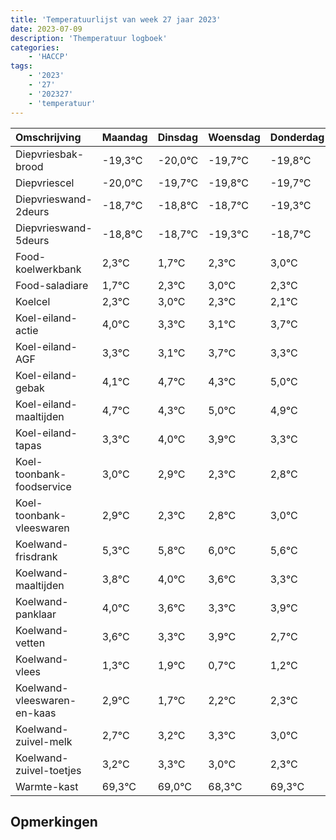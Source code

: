 ```yaml
---
title: 'Temperatuurlijst van week 27 jaar 2023'
date: 2023-07-09
description: 'Themperatuur logboek'
categories:
    - 'HACCP'
tags:
    - '2023'
    - '27'
    - '202327'
    - 'temperatuur'
---
```

|Omschrijving|Maandag|Dinsdag|Woensdag|Donderdag|Vrijdag|Zaterdag|Zondag|
|:---|:---|:---|:---|:---|:---|:---|:---|
|Diepvriesbak-brood|-19,3°C|-20,0°C|-19,7°C|-19,8°C|-19,7°C|-20,3°C|-19,7°C|
|Diepvriescel|-20,0°C|-19,7°C|-19,8°C|-19,7°C|-20,3°C|-19,7°C|-19,0°C|
|Diepvrieswand-2deurs|-18,7°C|-18,8°C|-18,7°C|-19,3°C|-18,7°C|-18,0°C|-18,7°C|
|Diepvrieswand-5deurs|-18,8°C|-18,7°C|-19,3°C|-18,7°C|-18,0°C|-18,7°C|-18,9°C|
|Food-koelwerkbank|2,3°C|1,7°C|2,3°C|3,0°C|2,3°C|2,1°C|2,7°C|
|Food-saladiare|1,7°C|2,3°C|3,0°C|2,3°C|2,1°C|2,7°C|2,3°C|
|Koelcel|2,3°C|3,0°C|2,3°C|2,1°C|2,7°C|2,3°C|3,0°C|
|Koel-eiland-actie|4,0°C|3,3°C|3,1°C|3,7°C|3,3°C|4,0°C|3,9°C|
|Koel-eiland-AGF|3,3°C|3,1°C|3,7°C|3,3°C|4,0°C|3,9°C|3,3°C|
|Koel-eiland-gebak|4,1°C|4,7°C|4,3°C|5,0°C|4,9°C|4,3°C|4,8°C|
|Koel-eiland-maaltijden|4,7°C|4,3°C|5,0°C|4,9°C|4,3°C|4,8°C|5,0°C|
|Koel-eiland-tapas|3,3°C|4,0°C|3,9°C|3,3°C|3,8°C|4,0°C|3,6°C|
|Koel-toonbank-foodservice|3,0°C|2,9°C|2,3°C|2,8°C|3,0°C|2,6°C|2,3°C|
|Koel-toonbank-vleeswaren|2,9°C|2,3°C|2,8°C|3,0°C|2,6°C|2,3°C|2,9°C|
|Koelwand-frisdrank|5,3°C|5,8°C|6,0°C|5,6°C|5,3°C|5,9°C|4,7°C|
|Koelwand-maaltijden|3,8°C|4,0°C|3,6°C|3,3°C|3,9°C|2,7°C|3,2°C|
|Koelwand-panklaar|4,0°C|3,6°C|3,3°C|3,9°C|2,7°C|3,2°C|3,3°C|
|Koelwand-vetten|3,6°C|3,3°C|3,9°C|2,7°C|3,2°C|3,3°C|3,0°C|
|Koelwand-vlees|1,3°C|1,9°C|0,7°C|1,2°C|1,3°C|1,0°C|0,3°C|
|Koelwand-vleeswaren-en-kaas|2,9°C|1,7°C|2,2°C|2,3°C|2,0°C|1,3°C|2,3°C|
|Koelwand-zuivel-melk|2,7°C|3,2°C|3,3°C|3,0°C|2,3°C|3,3°C|3,3°C|
|Koelwand-zuivel-toetjes|3,2°C|3,3°C|3,0°C|2,3°C|3,3°C|3,3°C|3,6°C|
|Warmte-kast|69,3°C|69,0°C|68,3°C|69,3°C|69,3°C|69,6°C|69,1°C|

## Opmerkingen


